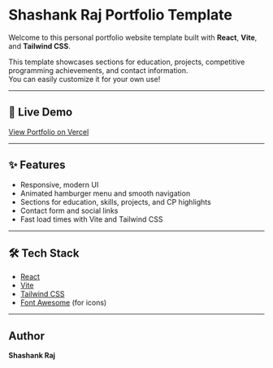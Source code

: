 # Shashank Raj Portfolio Template

Welcome to this personal portfolio website template built with **React**, **Vite**, and **Tailwind CSS**.

This template showcases sections for education, projects, competitive programming achievements, and contact information.  
You can easily customize it for your own use!

---

## 🚀 Live Demo

[View Portfolio on Vercel](https://shashank-raj-portfolio.vercel.app/) <!-- Replace with your deployed URL -->

---

## ✨ Features

- Responsive, modern UI
- Animated hamburger menu and smooth navigation
- Sections for education, skills, projects, and CP highlights
- Contact form and social links
- Fast load times with Vite and Tailwind CSS

---

## 🛠️ Tech Stack

- [React](https://react.dev/)
- [Vite](https://vitejs.dev/)
- [Tailwind CSS](https://tailwindcss.com/)
- [Font Awesome](https://fontawesome.com/) (for icons)

---

## Author
**Shashank Raj**